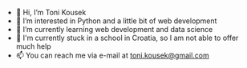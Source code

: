 - 👋 Hi, I’m Toni Kousek
- 👀 I’m interested in Python and a little bit of web development
- 🌱 I’m currently learning web development and data science
- 🏫 I'm currently stuck in a school in Croatia, so I am not able to offer much help
- 📫 You can reach me via e-mail at toni.kousek@gmail.com

